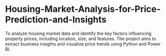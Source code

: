 # Housing-Market-Analysis-for-Price-Prediction-and-Insights
To analyze housing market data and identify the key factors influencing property prices, including location, size, and features. The project aims to extract business insights and visualize price trends using Python and Power BI.
